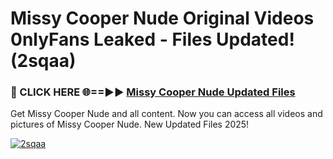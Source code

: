 # Missy Cooper Nude Original Videos 0nlyFans Leaked - Files Updated! (2sqaa)

<h3>🔴 CLICK HERE 🌐==►► <a href="https://tinyurl.com/yrmya6cz" rel="nofollow">Missy Cooper Nude Updated Files</a></h3>

Get Missy Cooper Nude and all content. Now you can access all videos and pictures of Missy Cooper Nude. New Updated Files 2025!

[![2sqaa](https://i.imgur.com/FMdXYCs.gif)](https://tinyurl.com/yrmya6cz)
